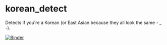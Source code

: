 # korean_detect
Detects if you're a Korean (or East Asian because they all look the same - _ -).

[![Binder](https://mybinder.org/badge_logo.svg)](https://mybinder.org/v2/gh/griolu/korean_detect/HEAD?filepath=%2Fvoila%2Frender%2Fasian_classifier.ipynb)
